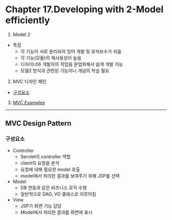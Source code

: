 # Chapter 17.Developing with 2-Model efficiently

1. Model 2
- 특징
  - 각 기능이 서로 분리되어 있어 개발 및 유지보수가 쉬움
  - 각 기능(모듈)의 재사용성이 높음
  - 디자이너와 개발자의 작업을 분업화해서 쉽게 개발 가능
  - 모델2 방식과 관련된 기능이나 개념의 학습 필요
  
2. MVC 디자인 패턴
- [구성요소](#구성요소)

3. [MVC Examples](#MVCExs)



<hr>

## MVC Design Pattern
### 구성요소
- Controller
  - Servlet이 controller 역할
  - client의 요청을 분석
  - 요청에 대해 필요한 model 호출
  - model에서 처리한 결과를 보여주기 위해 JSP를 선택
- Model
  - DB 연동과 같은 비즈니스 로직 수행
  - 일반적으로 DAO, VO 클래스로 이루어짐
- View
  - JSP가 화면 기능 담당
  - Model에서 처리한 결과를 화면에 표시
  
